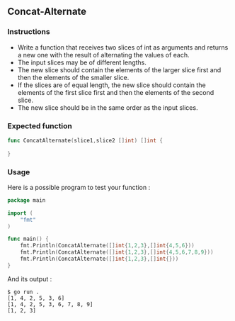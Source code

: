 ## Concat-Alternate


### Instructions

- Write a function that receives two slices of int as arguments and returns a new one with the result of alternating the values of each.
- The input slices may be of different lengths.
- The new slice should contain the elements of the larger slice first and then the elements of the smaller slice.
- If the slices are of equal length, the new slice should contain the elements of the first slice first and then the elements of the second slice.
- The new slice should be in the same order as the input slices.

### Expected function

```go
func ConcatAlternate(slice1,slice2 []int) []int {
    
}
```

### Usage

Here is a possible program to test your function :

```go
package main

import (
	"fmt"
)

func main() {
	fmt.Println(ConcatAlternate([]int{1,2,3},[]int{4,5,6}))
    fmt.Println(ConcatAlternate([]int{1,2,3},[]int{4,5,6,7,8,9}))
    fmt.Println(ConcatAlternate([]int{1,2,3},[]int{}))
}
```

And its output :

```console
$ go run .
[1, 4, 2, 5, 3, 6]
[1, 4, 2, 5, 3, 6, 7, 8, 9]
[1, 2, 3]
```
